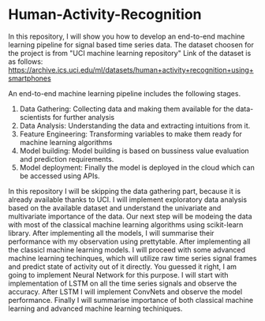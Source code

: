 # Human-Activity-Recognition

In this repository, I will show you how to develop an end-to-end machine learning pipeline for signal based time series data.
The dataset choosen for the project is from "UCI machine learning repository"
Link of the dataset is as follows:
https://archive.ics.uci.edu/ml/datasets/human+activity+recognition+using+smartphones

An end-to-end machine learning pipeline includes the following stages.
1. Data Gathering: Collecting data and making them available for the data-scientists for further analysis
2. Data Analysis: Understanding the data and extracting intuitions from it.
3. Feature Engineering: Transforming variables to make them ready for machine learning algorithms
4. Model building: Model building is based on bussiness value evaluation and prediction requirements.
5. Model deployment: Finally the model is deployed in the cloud which can be accessed using APIs.

In this repository I will be skipping the data gathering part, because it is already available thanks to UCI.
I will implement exploratory data analysis based on the available dataset and understand the univariate and multivariate importance of the data. Our next step will be modeing the data with most of the classical machine learning algorithms using scikit-learn library. 
After implementing all the models, I will summarise their performance with my observation using prettytable.
After implementing all the classicl machine learning models. I will proceed with some advanced machine learning techinques, which will utilize raw time series signal frames and predict state of activity out of it directly. You guessed it right, I am going to implement Neural Network for this purpose. 
I will start with implementation of LSTM on all the time series signals and observe the accuracy.
After LSTM I will implement ConvNets and observe the model performance.
Finally I will summarise importance of both classical machine learning and advanced machine learning techiniques.
